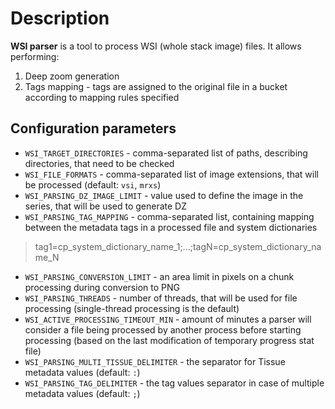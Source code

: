 # Description
**WSI parser** is a tool to process WSI (whole stack image) files. It allows performing:
1. Deep zoom generation
2. Tags mapping - tags are assigned to the original file in a bucket according to mapping rules specified 

## Configuration parameters

- `WSI_TARGET_DIRECTORIES` - comma-separated list of paths, describing directories, that need to be checked
- `WSI_FILE_FORMATS` - comma-separated list of image extensions, that will be processed (default: `vsi`, `mrxs`)
- `WSI_PARSING_DZ_IMAGE_LIMIT` - value used to define the image in the series, that will be used to generate DZ
- `WSI_PARSING_TAG_MAPPING` - comma-separated list, containing mapping between the metadata tags in a processed file and system dictionaries
> tag1=cp_system_dictionary_name_1;...;tagN=cp_system_dictionary_name_N
- `WSI_PARSING_CONVERSION_LIMIT` - an area limit in pixels on a chunk processing during conversion to PNG
- `WSI_PARSING_THREADS` - number of threads, that will be used for file processing (single-thread processing is the default)
- `WSI_ACTIVE_PROCESSING_TIMEOUT_MIN` - amount of minutes a parser will consider a file being processed by another process before starting processing (based on the last modification of temporary progress stat file)
- `WSI_PARSING_MULTI_TISSUE_DELIMITER` - the separator for Tissue metadata values (default: `:`)
- `WSI_PARSING_TAG_DELIMITER` - the tag values separator in case of multiple metadata values (default: `;`)